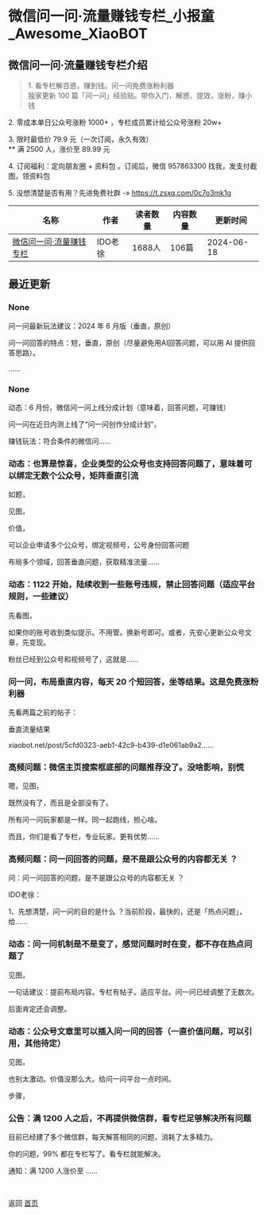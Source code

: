 # 微信问一问·流量赚钱专栏_小报童_Awesome_XiaoBOT

## 微信问一问·流量赚钱专栏介绍
> 1\. 看专栏解百惑，赚到钱。问一问免费涨粉利器    
独家更新 100 篇「问一问」经验贴。带你入门，解惑，提效，涨粉，赚小钱    
    
2\. 零成本单日公众号涨粉 1000+ ，专栏成员累计给公众号涨粉 20w+    
    
3\. 限时最低价 79.9 元（一次订阅，永久有效）    
** 满 2500 人，涨价至 89.99 元    
    
4\. 订阅福利：定向朋友圈 + 资料包 。订阅后，微信 957863300 找我，发支付截图，领资料包    
    
5\. 没想清楚是否有用？先进免费社群 -» https://t.zsxq.com/0c7o3mk1g  
  


|名称|作者|读者数量|内容数量|更新时间|
|---|---|---|---|---|
|[微信问一问·流量赚钱专栏](https://xiaobot.net/p/wenwen?refer=0b133df9-27dc-423b-8101-639049001c13)|IDO老徐|1688人|106篇|2024-06-18|

## 最近更新
### None

问一问最新玩法建议：2024 年 6 月版（垂直，原创）

问一问回答的特点：短，垂直，原创（尽量避免用AI回答问题，可以用 AI 提供回答思路）。

......

### None

动态：6 月份，微信问一问上线分成计划（意味着，回答问题，可赚钱）

问一问在近日内测上线了“问一问创作分成计划”，

赚钱玩法：符合条件的微信问......

### 动态：也算是惊喜，企业类型的公众号也支持回答问题了，意味着可以绑定无数个公众号，矩阵垂直引流

如题，

见图，

价值，

可以企业申请多个公众号，绑定视频号，公号身份回答问题

布局多个领域，回答垂直问题，获取精准流量......

### 动态：1122 开始，陆续收到一些账号违规，禁止回答问题（适应平台规则，一些建议）

先看图，

如果你的账号收到类似提示。不用管。换新号即可。或者，先安心更新公众号文章，先变现。

粉丝已经到公众号和视频号了，这就是......

### 问一问，布局垂直内容，每天 20 个短回答，坐等结果。这是免费涨粉利器

先看两篇之前的帖子：

垂直流量结果

xiaobot.net/post/5cfd0323-aeb1-42c9-b439-d1e061ab9a2......

### 高频问题：微信主页搜索框底部的问题推荐没了。没啥影响，别慌

嗯，见图，

既然没有了，而且是全部没有了。

所有问一问玩家都是一样。同一起跑线，担心啥。

而且，你们是看了专栏，专业玩家。更有优势......

### 高频问题：问一问回答的问题，是不是跟公众号的内容都无关 ？

问：问一问回答的问题，是不是跟公众号的内容都无关 ？

IDO老徐：

1、先想清楚，问一问的目的是什么 ？当前阶段，最快的，还是「热点问题」，给......

### 动态：问一问机制是不是变了，感觉问题时时在变，都不存在热点问题了

见图，

一句话建议：提前布局内容。专栏有帖子。适应平台。问一问已经调整了无数次。

后面肯定还会调整。

### 动态：公众号文章里可以插入问一问的回答（一直价值问题，可以引用，其他待定）

见图，

也别太激动。价值没那么大。给问一问平台一点时间。

步骤，

### 公告：满 1200 人之后，不再提供微信群，看专栏足够解决所有问题

目前已经建了多个微信群，每天解答相同的问题，消耗了太多精力。

你的问题，99% 都在专栏写了。看专栏就能解决。

通知：满 1200 人涨价至 ......


<a href="https://github.com/Reno9527/awesome-xiaobot" style="color: white; text-decoration: none;">awesome-xiaobot</a>

返回 [首页](../README.md)
